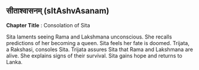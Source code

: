 ## सीताश्वासनम् (sItAshvAsanam)
**Chapter Title** : Consolation of Sita

Sita laments seeing Rama and Lakshmana unconscious. She recalls predictions of her becoming a queen. Sita feels her fate is doomed. Trijata, a Rakshasi, consoles Sita. Trijata assures Sita that Rama and Lakshmana are alive. She explains signs of their survival. Sita gains hope and returns to Lanka.